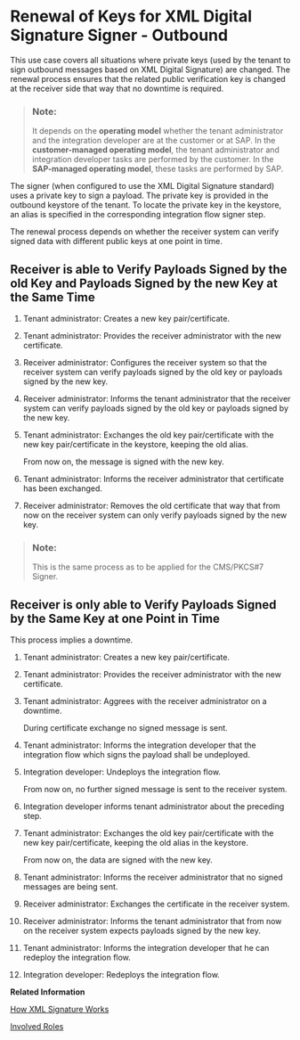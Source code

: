 <!-- loioaaeaa2f8747c4230a04357d46e121b54 -->

# Renewal of Keys for XML Digital Signature Signer - Outbound

This use case covers all situations where private keys \(used by the tenant to sign outbound messages based on XML Digital Signature\) are changed. The renewal process ensures that the related public verification key is changed at the receiver side that way that no downtime is required.

> ### Note:  
> It depends on the **operating model** whether the tenant administrator and the integration developer are at the customer or at SAP. In the **customer-managed operating model**, the tenant administrator and integration developer tasks are performed by the customer. In the **SAP-managed operating model**, these tasks are performed by SAP.

The signer \(when configured to use the XML Digital Signature standard\) uses a private key to sign a payload. The private key is provided in the outbound keystore of the tenant. To locate the private key in the keystore, an alias is specified in the corresponding integration flow signer step.

The renewal process depends on whether the receiver system can verify signed data with different public keys at one point in time.



## Receiver is able to Verify Payloads Signed by the old Key and Payloads Signed by the new Key at the Same Time

1.  Tenant administrator: Creates a new key pair/certificate.
2.  Tenant administrator: Provides the receiver administrator with the new certificate.
3.  Receiver administrator: Configures the receiver system so that the receiver system can verify payloads signed by the old key or payloads signed by the new key.
4.  Receiver administrator: Informs the tenant administrator that the receiver system can verify payloads signed by the old key or payloads signed by the new key.
5.  Tenant administrator: Exchanges the old key pair/certificate with the new key pair/certificate in the keystore, keeping the old alias.

    From now on, the message is signed with the new key.

6.  Tenant administrator: Informs the receiver administrator that certificate has been exchanged.
7.  Receiver administrator: Removes the old certificate that way that from now on the receiver system can only verify payloads signed by the new key.

> ### Note:  
> This is the same process as to be applied for the CMS/PKCS\#7 Signer.



## Receiver is only able to Verify Payloads Signed by the Same Key at one Point in Time

This process implies a downtime.

1.  Tenant administrator: Creates a new key pair/certificate.
2.  Tenant administrator: Provides the receiver administrator with the new certificate.
3.  Tenant administrator: Aggrees with the receiver administrator on a downtime.

    During certificate exchange no signed message is sent.

4.  Tenant administrator: Informs the integration developer that the integration flow which signs the payload shall be undeployed.
5.  Integration developer: Undeploys the integration flow.

    From now on, no further signed message is sent to the receiver system.

6.  Integration developer informs tenant administrator about the preceding step.
7.  Tenant administrator: Exchanges the old key pair/certificate with the new key pair/certificate, keeping the old alias in the keystore.

    From now on, the data are signed with the new key.

8.  Tenant administrator: Informs the receiver administrator that no signed messages are being sent.
9.  Receiver administrator: Exchanges the certificate in the receiver system.
10. Receiver administrator: Informs the tenant administrator that from now on the receiver system expects payloads signed by the new key.
11. Tenant administrator: Informs the integration developer that he can redeploy the integration flow.
12. Integration developer: Redeploys the integration flow.

**Related Information**  


[How XML Signature Works](../ConnectionSetup/how-xml-signature-works-9857d50.md "A digital signature ensures the authenticity of a message that way that it guarantees the identity of the signer and that the message was not altered after signing. You have the option to digitally sign and validate a message based on the XML Signature standard (issued by the W3C consortium). Applying this standard means that the digital signature of a document itself is stored as an XML element.")

[Involved Roles](involved-roles-3968091.md "The security artifact renewal process requires that different persons perform a sequence of steps in a coordinated way on each side of the communication. The exact sequence depends on the kind of security material which is renewed and on the use case.")

